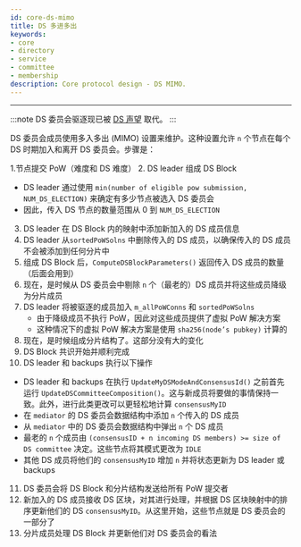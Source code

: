 ```yaml
---
id: core-ds-mimo
title: DS 多进多出
keywords: 
- core 
- directory
- service 
- committee 
- membership
description: Core protocol design - DS MIMO.
---
```


---
:::note
DS 委员会驱逐现已被 [DS 声望](core-ds-reputation.md) 取代。
:::

DS 委员会成员使用多入多出 (MIMO) 设置来维护。这种设置允许 `n` 个节点在每个 DS 时期加入和离开 DS 委员会。步骤是：

1.节点提交 PoW（难度和 DS 难度）
2. DS leader 组成 DS Block
   - DS leader 通过使用 `min(number of eligible pow submission, NUM_DS_ELECTION)` 来确定有多少节点被选入 DS 委员会
   - 因此，传入 DS 节点的数量范围从 0 到 `NUM_DS_ELECTION`
3. DS leader 在 DS Block 内的映射中添加新加入的 DS 成员信息
4. DS leader 从`sortedPoWSolns` 中删除传入的 DS 成员，以确保传入的 DS 成员不会被添加到任何分片中
5. 组成 DS Block 后，`ComputeDSBlockParameters()` 返回传入 DS 成员的数量（后面会用到）
6. 现在，是时候从 DS 委员会中剔除 `n` 个（最老的）DS 成员并将这些成员降级为分片成员
7. DS leader 将被驱逐的成员加入 `m_allPoWConns` 和 `sortedPoWSolns`
   - 由于降级成员不执行 PoW，因此对这些成员提供了虚拟 PoW 解决方案
   - 这种情况下的虚拟 PoW 解决方案是使用 `sha256(node’s pubkey)` 计算的
8. 现在，是时候组成分片结构了。这部分没有大的变化
9. DS Block 共识开始并顺利完成
10. DS leader 和 backups 执行以下操作
   - DS leader 和 backups 在执行 `UpdateMyDSModeAndConsensusId()` 之前首先运行 `UpdateDSCommitteeComposition()`。这与新成员将要做的事情保持一致。此外，进行此类更改可以更轻松地计算 `consensusMyID`
   - 在 `mediator` 的 DS 委员会数据结构中添加 `n` 个传入的 DS 成员
   - 从 `mediator` 中的 DS 委员会数据结构中弹出 `n` 个 DS 成员
   - 最老的 `n` 个成员由 `(consensusID + n incoming DS members) >= size of DS committee` 决定。这些节点将其模式更改为 `IDLE`
   - 其他 DS 成员将他们的 `consensusMyID` 增加 `n` 并将状态更新为 DS leader 或 backups
11. DS 委员会将 DS Block 和分片结构发送给所有 PoW 提交者
12. 新加入的 DS 成员接收 DS 区块，对其进行处理，并根据 DS 区块映射中的排序更新他们的 DS `consensusMyID`。从这里开始，这些节点就是 DS 委员会的一部分了
13. 分片成员处理 DS Block 并更新他们对 DS 委员会的看法